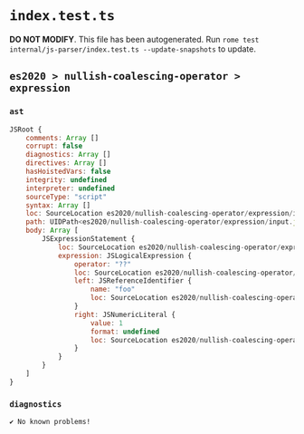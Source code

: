 # `index.test.ts`

**DO NOT MODIFY**. This file has been autogenerated. Run `rome test internal/js-parser/index.test.ts --update-snapshots` to update.

## `es2020 > nullish-coalescing-operator > expression`

### `ast`

```javascript
JSRoot {
	comments: Array []
	corrupt: false
	diagnostics: Array []
	directives: Array []
	hasHoistedVars: false
	integrity: undefined
	interpreter: undefined
	sourceType: "script"
	syntax: Array []
	loc: SourceLocation es2020/nullish-coalescing-operator/expression/input.js 1:0-2:0
	path: UIDPath<es2020/nullish-coalescing-operator/expression/input.js>
	body: Array [
		JSExpressionStatement {
			loc: SourceLocation es2020/nullish-coalescing-operator/expression/input.js 1:0-1:9
			expression: JSLogicalExpression {
				operator: "??"
				loc: SourceLocation es2020/nullish-coalescing-operator/expression/input.js 1:0-1:8
				left: JSReferenceIdentifier {
					name: "foo"
					loc: SourceLocation es2020/nullish-coalescing-operator/expression/input.js 1:0-1:3 (foo)
				}
				right: JSNumericLiteral {
					value: 1
					format: undefined
					loc: SourceLocation es2020/nullish-coalescing-operator/expression/input.js 1:7-1:8
				}
			}
		}
	]
}
```

### `diagnostics`

```
✔ No known problems!

```
